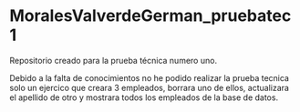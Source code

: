 # MoralesValverdeGerman_pruebatec1
Repositorio creado para la prueba técnica numero uno.

Debido a la falta de conocimientos no he podido realizar la prueba tecnica solo un ejercico que creara 3 empleados, borrara uno de ellos, actualizara el apellido de otro y mostrara todos los empleados de la base de datos.
